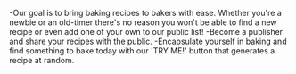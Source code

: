 -Our goal is to bring baking recipes to bakers with ease. Whether you're a newbie or an old-timer there's no reason you won't be able to find a new recipe or even add one of your own to our public list!
-Become a publisher and share your recipes with the public.
-Encapsulate yourself in baking and find something to bake today with our 'TRY ME!' button that generates a recipe at random.

